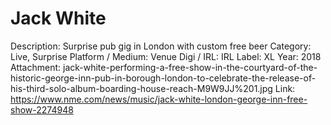 # Jack White

Description: Surprise pub gig in London with custom free beer 
Category: Live, Surprise
Platform / Medium: Venue
Digi / IRL: IRL
Label: XL
Year: 2018
Attachment: jack-white-performing-a-free-show-in-the-courtyard-of-the-historic-george-inn-pub-in-borough-london-to-celebrate-the-release-of-his-third-solo-album-boarding-house-reach-M9W9JJ%201.jpg
Link: https://www.nme.com/news/music/jack-white-london-george-inn-free-show-2274948
